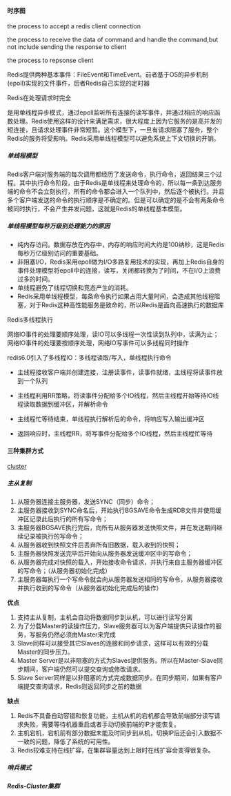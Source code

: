 #### 时序图

the process to accept a redis client connection

the process to receive the data of command and handle the command,but not include sending the response to client

the process to repsonse client



Redis提供两种基本事件：FileEvent和TimeEvent。前者基于OS的异步机制(epoll)实现的文件事件，后者Redis自己实现的定时器



 Redis在处理请求时完全

是用单线程异步模式，通过epoll监听所有连接的读写事件，并通过相应的响应函数处理。Redis使用这样的设计来满足需求，很大程度上因为它服务的是高并发的短连接，且请求处理事件非常短暂。这个模型下，一旦有请求阻塞了服务，整个Redis的服务将受影响。Redis采用单线程模型可以避免系统上下文切换的开销。



##### 单线程模型

 Redis客户端对服务端的每次调用都经历了发送命令，执行命令，返回结果三个过程。其中执行命令阶段，由于Redis是单线程来处理命令的，所以每一条到达服务端的命令不会立刻执行，所有的命令都会进入一个队列中，然后逐个被执行。并且多个客户端发送的命令的执行顺序是不确定的。但是可以确定的是不会有两条命令被同时执行，不会产生并发问题，这就是Redis的单线程基本模型。

##### 单线程模型每秒万级别处理能力的原因

- 纯内存访问。数据存放在内存中，内存的响应时间大约是100纳秒，这是Redis每秒万亿级别访问的重要基础。
- 非阻塞I/O，Redis采用epoll做为I/O多路复用技术的实现，再加上Redis自身的事件处理模型将epoll中的连接，读写，关闭都转换为了时间，不在I/O上浪费过多的时间。
- 单线程避免了线程切换和竞态产生的消耗。
- Redis采用单线程模型，每条命令执行如果占用大量时间，会造成其他线程阻塞，对于Redis这种高性能服务是致命的，所以Redis是面向高速执行的数据库



Redis多线程执行

 网络IO事件的处理要顺序处理，读IO可以多线程一次性读到队列中，读满为止；网络IO事件的处理要按顺序处理，网络IO写事件可以多线程同时操作

redis6.0引入了多线程IO：多线程读取/写入，单线程执行命令

- 主线程接收客户端并创建连接，注册读事件，读事件就绪，主线程将读事件放到一个队列

- 主线程利用RR策略，将读事件分配给多个IO线程，然后主线程开始等待IO线程读取数据到缓冲区，并解析命令

- 主线程忙等待结束，单线程执行解析后的命令，将响应写入输出缓冲区

- 返回响应时，主线程RR，将写事件分配给多个IO线程，然后主线程忙等待

  





#### 三种集群方式

[cluster](https://blog.csdn.net/alpha_love/article/details/107426087)

##### 主从复制

1. 从服务器连接主服务器，发送SYNC（同步）命令；
2. 主服务器接收到SYNC命名后，开始执行BGSAVE命令生成RDB文件并使用缓冲区记录此后执行的所有写命令；
3. 主服务器BGSAVE执行完后，向所有从服务器发送快照文件，并在发送期间继续记录被执行的写命令；
4. 从服务器收到快照文件后丢弃所有旧数据，载入收到的快照；
5. 主服务器快照发送完毕后开始向从服务器发送缓冲区中的写命令；
6. 从服务器完成对快照的载入，开始接收命令请求，并执行来自主服务器缓冲区的写命令；（从服务器初始化完成）
7. 主服务器每执行一个写命令就会向从服务器发送相同的写命令，从服务器接收并执行收到的写命令（从服务器初始化完成后的操作）

**优点**

1. 支持主从复制，主机会自动将数据同步到从机，可以进行读写分离
2. 为了分载Master的读操作压力，Slave服务器可以为客户端提供只读操作的服务，写服务仍然必须由Master来完成
3. Slave同样可以接受其它Slaves的连接和同步请求，这样可以有效的分载Master的同步压力。
4. Master Server是以非阻塞的方式为Slaves提供服务。所以在Master-Slave同步期间，客户端仍然可以提交查询或修改请求。
5. Slave Server同样是以非阻塞的方式完成数据同步。在同步期间，如果有客户端提交查询请求，Redis则返回同步之前的数据

**缺点**

1. Redis不具备自动容错和恢复功能，主机从机的宕机都会导致前端部分读写请求失败，需要等待机器重启或者手动切换前端的IP才能恢复。
2. 主机宕机，宕机前有部分数据未能及时同步到从机，切换IP后还会引入数据不一致的问题，降低了系统的可用性。
3. Redis较难支持在线扩容，在集群容量达到上限时在线扩容会变得很复杂。



##### 哨兵模式

##### Redis-Cluster集群

